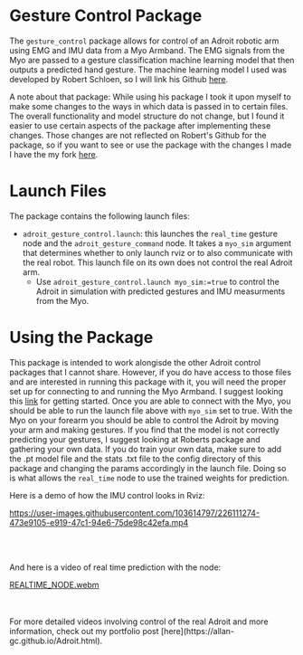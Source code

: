 # Gesture Control Package

The `gesture_control` package allows for control of an Adroit robotic arm using EMG and IMU data from a Myo Armband. The EMG signals from the Myo are passed to a gesture classification machine learning model that then outputs a predicted hand gesture. The machine learning model I used was developed by Robert Schloen, so I will link his Github [here](https://github.com/rschloen/semg_control).

A note about that package: While using his package I took it upon myself to make some changes to the ways in which data is passed in to certain files. The overall functionality and model structure do not change, but I found it easier to use certain aspects of the package after implementing these changes. Those changes are not reflected on Robert's Github for the package, so if you want to see or use the package with the changes I made I have the my fork [here](https://github.com/allan-gc/myo_gestures). 

# Launch Files
The package contains the following launch files:

* `adroit_gesture_control.launch`: this launches the `real_time` gesture node and the `adroit_gesture_command` node. It takes a `myo_sim` argument that determines whether to only launch rviz or to also communicate with the real robot. This launch file on its own does not control the real Adroit arm. 
    * Use `adroit_gesture_control.launch myo_sim:=true` to control the Adroit in simulation with predicted gestures and IMU measurments from the Myo. 

# Using the Package

This package is intended to work alongisde the other Adroit control packages that I cannot share. However, if you do have access to those files and are interested in running this package with it, you will need the proper set up for connecting to and running the Myo Armband. I suggest looking this [link](http://www.fernandocosentino.net/pyoconnect/) for getting started. Once you are able to connect with the Myo, you should be able to run the launch file above with `myo_sim` set to  true. With the Myo on your forearm you should be able to control the Adroit by moving your arm and making gestures. If you find that the model is not correctly predicting your gestures, I suggest looking at Roberts package and gathering your own data. If you do train your own data, make sure to add the .pt model file and the stats .txt file to the config directory of this package and changing the params accordingly in the launch file.  Doing so is what allows the `real_time` node to use the trained weights for prediction. 

Here is a demo of how the IMU control looks in Rviz: 

https://user-images.githubusercontent.com/103614797/226111274-473e9105-e919-47c1-94e6-75de98c42efa.mp4




<br>
<br/>

And here is a video of real time prediction with the node:


[REALTIME_NODE.webm](https://user-images.githubusercontent.com/103614797/226111660-7e2f8179-795a-4b84-aff8-ab8f2482efb0.webm)

<br>
<br/>
For more detailed videos involving control of the real Adroit and more information, check out my portfolio post [here](https://allan-gc.github.io/Adroit.html).


